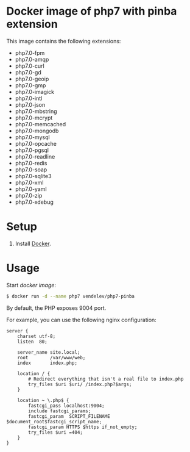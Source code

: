 # Docker image of php7 with pinba extension

This image contains the following extensions: 
 - php7.0-fpm
 - php7.0-amqp
 - php7.0-curl
 - php7.0-gd
 - php7.0-geoip
 - php7.0-gmp
 - php7.0-imagick
 - php7.0-intl
 - php7.0-json
 - php7.0-mbstring
 - php7.0-mcrypt
 - php7.0-memcached
 - php7.0-mongodb
 - php7.0-mysql
 - php7.0-opcache
 - php7.0-pgsql
 - php7.0-readline
 - php7.0-redis
 - php7.0-soap
 - php7.0-sqlite3
 - php7.0-xml
 - php7.0-yaml
 - php7.0-zip
 - php7.0-xdebug

# Setup

1. Install [Docker](http://docker.io).

# Usage

Start *docker image*:

```bash
$ docker run -d --name php7 vendelev/php7-pinba
```

By default, the PHP exposes 9004 port.

For example, you can use the following nginx configuration:
```
server {
    charset utf-8;
    listen  80;

    server_name site.local;
    root        /var/www/web;
    index       index.php;

    location / {
        # Redirect everything that isn't a real file to index.php
        try_files $uri $uri/ /index.php?$args;
    }

    location ~ \.php$ {
        fastcgi_pass localhost:9004;
        include fastcgi_params;
        fastcgi_param  SCRIPT_FILENAME $document_root$fastcgi_script_name;
        fastcgi_param HTTPS $https if_not_empty;
        try_files $uri =404;
    }
}
```